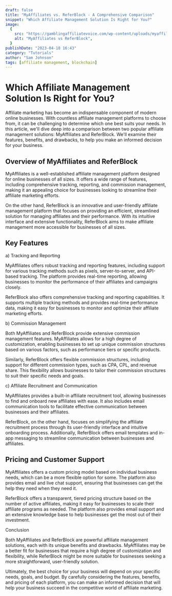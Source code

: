 ```yaml
---
draft: false
title: "MyAffiliates vs. ReferBlock - A Comprehensive Comparison"
snippet: "Which Affiliate Management Solution Is Right for You?"
image:
  {
    src: "https://gamblingaffiliatevoice.com/wp-content/uploads/myaffiliates-GAV.jpg?&fit=crop&w=430&h=240",
    alt: "MyAffiliates vs ReferBlock",
  }
publishDate: "2023-04-18 16:43"
category: "Tutorials"
author: "Sam Johnson"
tags: [affiliate management, blockchain]
---
```


# Which Affiliate Management Solution Is Right for You?

Affiliate marketing has become an indispensable component of modern online businesses. With countless affiliate management platforms to choose from, it can be challenging to determine which one best suits your needs. In this article, we'll dive deep into a comparison between two popular affiliate management solutions: MyAffiliates and ReferBlock. We'll examine their features, benefits, and drawbacks, to help you make an informed decision for your business.

## Overview of MyAffiliates and ReferBlock

MyAffiliates is a well-established affiliate management platform designed for online businesses of all sizes. It offers a wide range of features, including comprehensive tracking, reporting, and commission management, making it an appealing choice for businesses looking to streamline their affiliate marketing efforts.

On the other hand, ReferBlock is an innovative and user-friendly affiliate management platform that focuses on providing an efficient, streamlined solution for managing affiliates and their performance. With its intuitive interface and extensive functionality, ReferBlock aims to make affiliate management more accessible for businesses of all sizes.

## Key Features

a) Tracking and Reporting

MyAffiliates offers robust tracking and reporting features, including support for various tracking methods such as pixels, server-to-server, and API-based tracking. The platform provides real-time reporting, allowing businesses to monitor the performance of their affiliates and campaigns closely.

ReferBlock also offers comprehensive tracking and reporting capabilities. It supports multiple tracking methods and provides real-time performance data, making it easy for businesses to monitor and optimize their affiliate marketing efforts.

b) Commission Management

Both MyAffiliates and ReferBlock provide extensive commission management features. MyAffiliates allows for a high degree of customization, enabling businesses to set up unique commission structures based on various factors, such as performance tiers or specific products.

Similarly, ReferBlock offers flexible commission structures, including support for different commission types, such as CPA, CPL, and revenue share. This flexibility allows businesses to tailor their commission structures to suit their specific needs and goals.

c) Affiliate Recruitment and Communication

MyAffiliates provides a built-in affiliate recruitment tool, allowing businesses to find and onboard new affiliates with ease. It also includes email communication tools to facilitate effective communication between businesses and their affiliates.

ReferBlock, on the other hand, focuses on simplifying the affiliate recruitment process through its user-friendly interface and intuitive onboarding process. Additionally, ReferBlock offers email templates and in-app messaging to streamline communication between businesses and affiliates.

## Pricing and Customer Support

MyAffiliates offers a custom pricing model based on individual business needs, which can be a more flexible option for some. The platform also provides email and live chat support, ensuring that businesses can get the help they need when they need it.

ReferBlock offers a transparent, tiered pricing structure based on the number of active affiliates, making it easy for businesses to scale their affiliate programs as needed. The platform also provides email support and an extensive knowledge base to help businesses get the most out of their investment.

Conclusion

Both MyAffiliates and ReferBlock are powerful affiliate management solutions, each with its unique benefits and drawbacks. MyAffiliates may be a better fit for businesses that require a high degree of customization and flexibility, while ReferBlock might be more suitable for businesses seeking a more straightforward, user-friendly solution.

Ultimately, the best choice for your business will depend on your specific needs, goals, and budget. By carefully considering the features, benefits, and pricing of each platform, you can make an informed decision that will help your business succeed in the competitive world of affiliate marketing.
